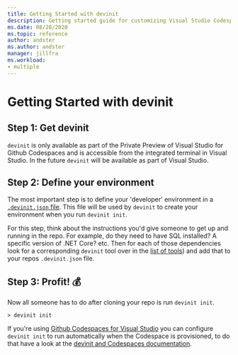 ```yaml
---
title: Getting Started with devinit
description: Getting started guide for customizing Visual Studio Codespaces for Visual Studio 2019 with devinit.
ms.date: 08/28/2020
ms.topic: reference
author: andster
ms.author: andster
manager: jillfra
ms.workload:
- multiple
---
```

# Getting Started with devinit

## Step 1: Get devinit

`devinit` is only available as part of the Private Preview of Visual Studio for Github Codespaces and is accessible from the integrated terminal in Visual Studio. In the future `devinit` will be available as part of Visual Studio.

## Step 2: Define your environment

The most important step is to define your 'developer' environment in a [`.devinit.json` file](devinit-json.md). This file will be used by `devinit` to create your environment when you run `devinit init`.

For this step, think about the instructions you'd give someone to get up and running in the repo. For example, do they need to have SQL installed? A specific version of .NET Core? etc. Then for each of those dependencies look for a corresponding `devinit` tool over in the [list of tools](devinit-tool-list.md)) and add that to your repos `.devinit.json` file.

## Step 3: Profit! 💰

Now all someone has to do after cloning your repo is run `devinit init`.

```batch
> devinit init
```

If you're using [Github Codespaces for Visual Studio](https://visualstudio.microsoft.com/services/visual-studio-codespaces/) you can configure `devinit init` to run automatically when the Codespace is provisioned, to do that have a look at the [devinit and Codespaces documentation](~devinit-and-codespaces.md).
